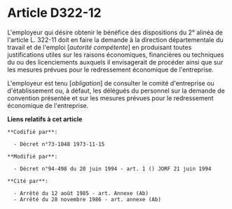 # Article D322-12

L'employeur qui désire obtenir le bénéfice des dispositions du 2° alinéa de l'article L. 322-11 doit en faire la demande à la
direction départementale du travail et de l'emploi [*autorité compétente*] en produisant toutes justifications utiles sur les
raisons économiques, financières ou techniques du ou des licenciements auxquels il envisagerait de procéder ainsi que sur les
mesures prévues pour le redressement économique de l'entreprise.

L'employeur est tenu [*obligation*] de consulter le comité d'entreprise ou d'établissement ou, à défaut, les délégués du
personnel sur la demande de convention présentée et sur les mesures prévues pour le redressement économique de l'entreprise.

**Liens relatifs à cet article**

	**Codifié par**:

	  - Décret n°73-1048 1973-11-15

	**Modifié par**:

	  - Décret n°94-498 du 20 juin 1994 - art. 1 () JORF 21 juin 1994

	**Cité par**:

	  - Arrêté du 12 août 1985 - art. Annexe (Ab)
	  - Arrêté du 28 novembre 1986 - art. annexe (Ab)
